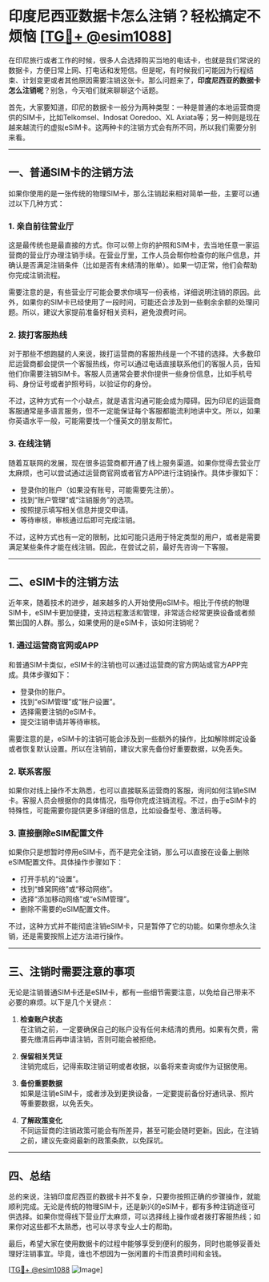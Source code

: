 # 印度尼西亚数据卡怎么注销？轻松搞定不烦恼 [[TG💪+ @esim1088](https://t.me/s/esim1088)]

在印尼旅行或者工作的时候，很多人会选择购买当地的电话卡，也就是我们常说的数据卡，方便日常上网、打电话和发短信。但是呢，有时候我们可能因为行程结束、计划变更或者其他原因需要注销这张卡。那么问题来了，**印度尼西亚的数据卡怎么注销呢**？别急，今天咱们就来聊聊这个话题。

首先，大家要知道，印尼的数据卡一般分为两种类型：一种是普通的本地运营商提供的SIM卡，比如Telkomsel、Indosat Ooredoo、XL Axiata等；另一种则是现在越来越流行的虚拟eSIM卡。这两种卡的注销方式会有所不同，所以我们需要分别来看。

---

## **一、普通SIM卡的注销方法**

如果你使用的是一张传统的物理SIM卡，那么注销起来相对简单一些，主要可以通过以下几种方式：

### 1. **亲自前往营业厅**
这是最传统也是最直接的方式。你可以带上你的护照和SIM卡，去当地任意一家运营商的营业厅办理注销手续。在营业厅里，工作人员会帮你检查你的账户信息，并确认是否满足注销条件（比如是否有未结清的账单）。如果一切正常，他们会帮助你完成注销流程。

需要注意的是，有些营业厅可能会要求你填写一份表格，详细说明注销的原因。此外，如果你的SIM卡已经使用了一段时间，可能还会涉及到一些剩余余额的处理问题。所以，建议大家提前准备好相关资料，避免浪费时间。

### 2. **拨打客服热线**
对于那些不想跑腿的人来说，拨打运营商的客服热线是一个不错的选择。大多数印尼运营商都会提供一个客服热线，你可以通过电话直接联系他们的客服人员，告知他们你需要注销SIM卡。客服人员通常会要求你提供一些身份信息，比如手机号码、身份证号或者护照号码，以验证你的身份。

不过，这种方式有一个小缺点，就是语言沟通可能会成为障碍。因为印尼的运营商客服通常是多语言服务，但不一定能保证每个客服都能流利地讲中文。所以，如果你英语水平一般，可能需要找一个懂英文的朋友帮忙。

### 3. **在线注销**
随着互联网的发展，现在很多运营商都开通了线上服务渠道。如果你觉得去营业厅太麻烦，也可以尝试通过运营商官网或者官方APP进行注销操作。具体步骤如下：

- 登录你的账户（如果没有账号，可能需要先注册）。
- 找到“账户管理”或“注销服务”的选项。
- 按照提示填写相关信息并提交申请。
- 等待审核，审核通过后即可完成注销。

不过，这种方式也有一定的限制，比如可能只适用于特定类型的用户，或者是需要满足某些条件才能在线注销。因此，在尝试之前，最好先咨询一下客服。

---

## **二、eSIM卡的注销方法**

近年来，随着技术的进步，越来越多的人开始使用eSIM卡。相比于传统的物理SIM卡，eSIM卡更加便捷，支持远程激活和管理，非常适合经常更换设备或者频繁出国的人群。那么，如果使用的是eSIM卡，该如何注销呢？

### 1. **通过运营商官网或APP**
和普通SIM卡类似，eSIM卡的注销也可以通过运营商的官方网站或官方APP完成。具体步骤如下：

- 登录你的账户。
- 找到“eSIM管理”或“账户设置”。
- 选择需要注销的eSIM卡。
- 提交注销申请并等待审核。

需要注意的是，eSIM卡的注销可能会涉及到一些额外的操作，比如解除绑定设备或者恢复默认设置。所以在注销前，建议大家先备份好重要数据，以免丢失。

### 2. **联系客服**
如果你对线上操作不太熟悉，也可以直接联系运营商的客服，询问如何注销eSIM卡。客服人员会根据你的具体情况，指导你完成注销流程。不过，由于eSIM卡的特殊性，可能需要你提供更多详细的信息，比如设备型号、激活码等。

### 3. **直接删除eSIM配置文件**
如果你只是想暂时停用eSIM卡，而不是完全注销，那么可以直接在设备上删除eSIM配置文件。具体操作步骤如下：

- 打开手机的“设置”。
- 找到“蜂窝网络”或“移动网络”。
- 选择“添加移动网络”或“eSIM管理”。
- 删除不需要的eSIM配置文件。

不过，这种方式并不能彻底注销eSIM卡，只是暂停了它的功能。如果你想永久注销，还是需要按照上述方法进行操作。

---

## **三、注销时需要注意的事项**

无论是注销普通SIM卡还是eSIM卡，都有一些细节需要注意，以免给自己带来不必要的麻烦。以下是几个关键点：

1. **检查账户状态**  
   在注销之前，一定要确保自己的账户没有任何未结清的费用。如果有欠费，需要先缴清后再申请注销，否则可能会被拒绝。

2. **保留相关凭证**  
   注销完成后，记得索取注销证明或者收据，以备将来查询或作为证据使用。

3. **备份重要数据**  
   如果是注销eSIM卡，或者涉及到更换设备，一定要提前备份好通讯录、照片等重要数据，以免丢失。

4. **了解政策变化**  
   不同运营商的注销政策可能会有所差异，甚至可能会随时更新。因此，在注销之前，建议先查阅最新的政策条款，以免踩坑。

---

## **四、总结**

总的来说，注销印度尼西亚的数据卡并不复杂，只要你按照正确的步骤操作，就能顺利完成。无论是传统的物理SIM卡，还是新兴的eSIM卡，都有多种注销途径可供选择。如果你觉得线下营业厅太麻烦，可以选择线上操作或者拨打客服热线；如果你对这些都不太熟悉，也可以寻求专业人士的帮助。

最后，希望大家在使用数据卡的过程中能够享受到便利的服务，同时也能够妥善处理好注销事宜。毕竟，谁也不想因为一张闲置的卡而浪费时间和金钱。

[[TG💪+ @esim1088](https://t.me/s/esim1088) ![Image](https://i.postimg.cc/4NQfJmqS/Snipaste-2025-05-13-00-14-12.png)]
